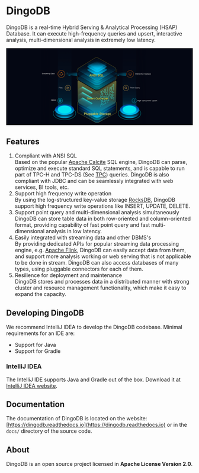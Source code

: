 # DingoDB

DingoDB is a real-time Hybrid Serving & Analytical Processing (HSAP) Database. It can execute high-frequency queries and
upsert, interactive analysis, multi-dimensional analysis in extremely low latency.

![](docs/architecture/images/dingo_stack.png)

## Features

1. Compliant with ANSI SQL  
   Based on the popular [Apache Calcite](https://calcite.apache.org/) SQL engine, DingoDB can parse, optimize and
   execute standard SQL statements, and is capable to run part of TPC-H and TPC-DS (See [TPC](http://www.tpc.org/))
   queries. DingoDB is also compliant with JDBC and can be seamlessly integrated with web services, BI tools, etc.
2. Support high frequency write operation  
   By using the log-structured key-value storage [RocksDB](https://rocksdb.org/), DingoDB support high frequency write
   operations like INSERT, UPDATE, DELETE.
3. Support point query and multi-dimensional analysis simultaneously  
   DingoDB can store table data in both row-oriented and column-oriented format, providing capability of fast point
   query and fast multi-dimensional analysis in low latency.
4. Easily integrated with streaming data and other DBMS's  
   By providing dedicated APIs for popular streaming data processing engine,
   e.g. [Apache Flink](https://flink.apache.org/), DingoDB can easily accept data from them, and support more analysis
   working or web serving that is not applicable to be done in stream. DingoDB can also access databases of many types,
   using pluggable connectors for each of them.
5. Resilience for deployment and maintenance  
   DingoDB stores and processes data in a distributed manner with strong cluster and resource management functionality,
   which make it easy to expand the capacity.

## Developing DingoDB

We recommend IntelliJ IDEA to develop the DingoDB codebase. Minimal requirements for an IDE are:

* Support for Java
* Support for Gradle

### IntelliJ IDEA

The IntelliJ IDE supports Java and Gradle out of the box. Download it
at [IntelliJ IDEA website](https://www.jetbrains.com/idea/).

## Documentation

The documentation of DingoDB is located on the website: [https://dingodb.readthedocs.io](https://dingodb.readthedocs.io)
or in the `docs/` directory of the source code.

## About

DingoDB is an open source project licensed in **Apache License Version 2.0**.
